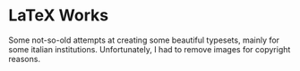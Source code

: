 # LaTeX Works
Some not-so-old attempts at creating some beautiful typesets, mainly for some italian institutions.
Unfortunately, I had to remove images for copyright reasons.
